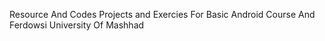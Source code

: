 Resource And Codes
Projects and Exercies
For Basic Android Course And Ferdowsi University Of Mashhad